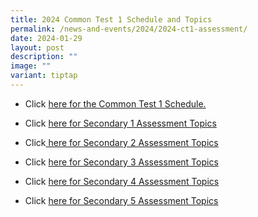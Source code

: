 ```yaml
---
title: 2024 Common Test 1 Schedule and Topics
permalink: /news-and-events/2024/2024-ct1-assessment/
date: 2024-01-29
layout: post
description: ""
image: ""
variant: tiptap
---
```

<p></p>
<ul data-tight="true" class="tight">
<li>
<p>Click <a href="/files/2024/2024_Common_Test_1_Final.pdf" rel="noopener noreferrer nofollow" target="_blank">here for the Common Test 1 Schedule.</a>
</p>
</li>
</ul>
<p></p>
<ul data-tight="true" class="tight">
<li>
<p>Click <a href="https://www.geylangmethodistsec.moe.edu.sg/students/assessment-topics/sec-1/" rel="noopener noreferrer nofollow" target="_blank">here for Secondary 1 Assessment Topics</a>
</p>
</li>
</ul>
<p></p>
<ul data-tight="true" class="tight">
<li>
<p>Click<a href="https://www.geylangmethodistsec.moe.edu.sg/students/assessment-topics/sec-2/" rel="noopener noreferrer nofollow" target="_blank"> here for Secondary 2 Assessment Topics</a>
</p>
</li>
</ul>
<p></p>
<ul data-tight="true" class="tight">
<li>
<p>Click <a href="https://www.geylangmethodistsec.moe.edu.sg/students/assessment-topics/sec-3/" rel="noopener noreferrer nofollow" target="_blank">here for Secondary 3 Assessment Topics</a>
</p>
</li>
</ul>
<p></p>
<ul data-tight="true" class="tight">
<li>
<p>Click <a href="https://www.geylangmethodistsec.moe.edu.sg/students/assessment-topics/sec-4/" rel="noopener noreferrer nofollow" target="_blank">here for Secondary 4 Assessment Topics</a>
</p>
</li>
</ul>
<p></p>
<ul data-tight="true" class="tight">
<li>
<p>Click <a href="https://www.geylangmethodistsec.moe.edu.sg/students/assessment-topics/sec-5/" rel="noopener noreferrer nofollow" target="_blank">here for Secondary 5 Assessment Topics</a>
</p>
</li>
</ul>
<p></p>